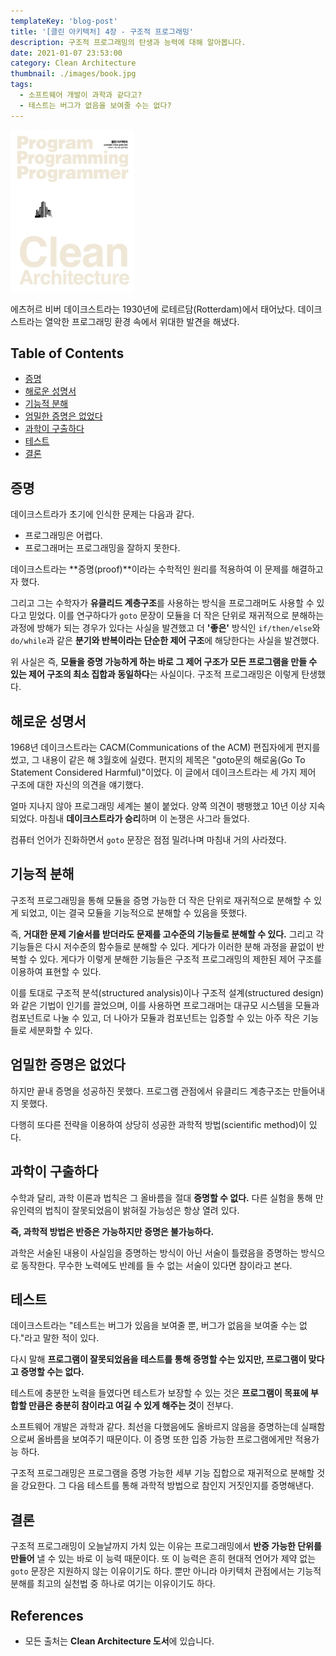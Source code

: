 ```yaml
---
templateKey: 'blog-post'
title: '[클린 아키텍처] 4장 - 구조적 프로그래밍'
description: 구조적 프로그래밍의 탄생과 능력에 대해 알아봅니다.
date: 2021-01-07 23:53:00
category: Clean Architecture
thumbnail: ./images/book.jpg
tags:
  - 소프트웨어 개발이 과학과 같다고?
  - 테스트는 버그가 없음을 보여줄 수는 없다?
---
```


![2020_retro_thumbnail](./images/book.jpg)

에츠허르 비버 데이크스트라는 1930년에 로테르담(Rotterdam)에서 태어났다. 데이크스트라는 열악한 프로그래밍 환경 속에서 위대한 발견을 해냈다.

## Table of Contents

- [증명](#증명)
- [해로운 성명서](#해로운-성명서)
- [기능적 분해](#기능적-분해)
- [엄밀한 증명은 없었다](#엄밀한-증명은-없었다)
- [과학이 구출하다](#과학이-구출하다)
- [테스트](#테스트)
- [결론](#결론)

## 증명

데이크스트라가 초기에 인식한 문제는 다음과 같다.

- 프로그래밍은 어렵다.
- 프로그래머는 프로그래밍을 잘하지 못한다.

데이크스트라는 **증명(proof)**이라는 수학적인 원리를 적용하여 이 문제를 해결하고자 했다.

그리고 그는 수학자가 **유클리드 계층구조**를 사용하는 방식을 프로그래머도 사용할 수 있다고 믿었다. 이를 연구하다가 `goto` 문장이 모듈을 더 작은 단위로 재귀적으로 분해하는 과정에 방해가 되는 경우가 있다는 사실을 발견했고 더 **'좋은'** 방식인 `if/then/else`와 `do/while`과 같은 **분기와 반복이라는 단순한 제어 구조**에 해당한다는 사실을 발견했다.

위 사실은 즉, **모듈을 증명 가능하게 하는 바로 그 제어 구조가 모든 프로그램을 만들 수 있는 제어 구조의 최소 집합과 동일하다**는 사실이다. 구조적 프로그래밍은 이렇게 탄생했다.

## 해로운 성명서

1968년 데이크스트라는 CACM(Communications of the ACM) 편집자에게 편지를 썼고, 그 내용이 같은 해 3월호에 실렸다. 편지의 제목은 "goto문의 해로움(Go To Statement Considered Harmful)"이었다. 이 글에서 데이크스트라는 세 가지 제어 구조에 대한 자신의 의견을 얘기했다.

얼마 지나지 않아 프로그래밍 세계는 불이 붙었다. 양쪽 의견이 팽팽했고 10년 이상 지속되었다. 마침내 **데이크스트라가 승리**하며 이 논쟁은 사그라 들었다.

컴퓨터 언어가 진화하면서 `goto` 문장은 점점 밀려나며 마침내 거의 사라졌다.

## 기능적 분해

구조적 프로그래밍을 통해 모듈을 증명 가능한 더 작은 단위로 재귀적으로 분해할 수 있게 되었고, 이는 결국 모듈을 기능적으로 분해할 수 있음을 뜻했다.

즉, **거대한 문제 기술서를 받더라도 문제를 고수준의 기능들로 분해할 수 있다.** 그리고 각 기능들은 다시 저수준의 함수들로 분해할 수 있다. 게다가 이러한 분해 과정을 끝없이 반복할 수 있다. 게다가 이렇게 분해한 기능들은 구조적 프로그래밍의 제한된 제어 구조를 이용하여 표현할 수 있다.

이를 토대로 구조적 분석(structured analysis)이나 구조적 설계(structured design)와 같은 기법이 인기를 끌었으며, 이를 사용하면 프로그래머는 대규모 시스템을 모듈과 컴포넌트로 나눌 수 있고, 더 나아가 모듈과 컴포넌트는 입증할 수 있는 아주 작은 기능들로 세분화할 수 있다.

## 엄밀한 증명은 없었다

하지만 끝내 증명을 성공하진 못했다. 프로그램 관점에서 유클리드 계층구조는 만들어내지 못했다.

다행히 또다른 전략을 이용하여 상당히 성공한 과학적 방법(scientific method)이 있다.

## 과학이 구출하다

수학과 달리, 과학 이론과 법칙은 그 올바름을 절대 **증명할 수 없다.** 다른 실험을 통해 만유인력의 법칙이 잘못되었음이 밝혀질 가능성은 항상 열려 있다.

**즉, 과학적 방법은 반증은 가능하지만 증명은 불가능하다.**

과학은 서술된 내용이 사실임을 증명하는 방식이 아닌 서술이 틀렸음을 증명하는 방식으로 동작한다. 무수한 노력에도 반례를 들 수 없는 서술이 있다면 참이라고 본다.

## 테스트

데이크스트라는 "테스트는 버그가 있음을 보여줄 뿐, 버그가 없음을 보여줄 수는 없다."라고 말한 적이 있다.

다시 말해 **프로그램이 잘못되었음을 테스트를 통해 증명할 수는 있지만, 프로그램이 맞다고 증명할 수는 없다.**

테스트에 충분한 노력을 들였다면 테스트가 보장할 수 있는 것은 **프로그램이 목표에 부합할 만큼은 충분히 참이라고 여길 수 있게 해주는 것**이 전부다.

소프트웨어 개발은 과학과 같다. 최선을 다했음에도 올바르지 않음을 증명하는데 실패함으로써 올바름을 보여주기 때문이다. 이 증명 또한 입증 가능한 프로그램에게만 적용가능 하다.

구조적 프로그래밍은 프로그램을 증명 가능한 세부 기능 집합으로 재귀적으로 분해할 것을 강요한다. 그 다음 테스트를 통해 과학적 방법으로 참인지 거짓인지를 증명해낸다.

## 결론

구조적 프로그래밍이 오늘날까지 가치 있는 이유는 프로그래밍에서 **반증 가능한 단위를 만들어** 낼 수 있는 바로 이 능력 때문이다. 또 이 능력은 흔히 현대적 언어가 제약 없는 `goto` 문장은 지원하지 않는 이유이기도 하다. 뿐만 아니라 아키텍처 관점에서는 기능적 분해를 최고의 실천법 중 하나로 여기는 이유이기도 하다.

## References

- 모든 출처는 **Clean Architecture 도서**에 있습니다.
